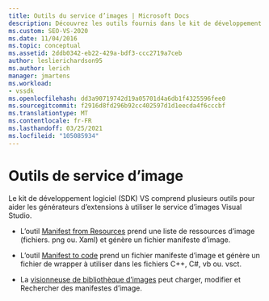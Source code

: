 ```yaml
---
title: Outils du service d’images | Microsoft Docs
description: Découvrez les outils fournis dans le kit de développement logiciel (SDK) Visual Studio qui peuvent vous aider à créer des extensions à l’aide du service d’images Visual Studio.
ms.custom: SEO-VS-2020
ms.date: 11/04/2016
ms.topic: conceptual
ms.assetid: 2ddb0342-eb22-429a-bdf3-ccc2719a7ceb
author: leslierichardson95
ms.author: lerich
manager: jmartens
ms.workload:
- vssdk
ms.openlocfilehash: dd3a90719742d19a05701d4a6db1f4325596fee0
ms.sourcegitcommit: f2916d8fd296b92cc402597d1d1eecda4f6cccbf
ms.translationtype: MT
ms.contentlocale: fr-FR
ms.lasthandoff: 03/25/2021
ms.locfileid: "105085934"
---
```

# <a name="image-service-tools"></a>Outils de service d’image
Le kit de développement logiciel (SDK) VS comprend plusieurs outils pour aider les générateurs d’extensions à utiliser le service d’images Visual Studio.

- L’outil [Manifest from Resources](../../extensibility/internals/manifest-from-resources.md) prend une liste de ressources d’image (fichiers. png ou. Xaml) et génère un fichier manifeste d’image.

- L’outil [Manifest to code](../../extensibility/internals/manifest-to-code.md) prend un fichier manifeste d’image et génère un fichier de wrapper à utiliser dans les fichiers C++, C#, vb ou. vsct.

- La [visionneuse de bibliothèque d’images](../../extensibility/internals/image-library-viewer.md) peut charger, modifier et Rechercher des manifestes d’image.
